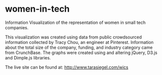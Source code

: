 women-in-tech
=============

Information Visualization of the representation of women in small tech companies. 

This visualization was created using data from public crowdsourced information collected by Tracy Chou, an engineer at Pinterest. Information about the total size of the company, funding, and industry category came from CrunchBase. The graphs were created using and altering jQuery, D3.js and Dimple.js libraries.

The live site can be found at: http://www.tarasiegel.com/wics
